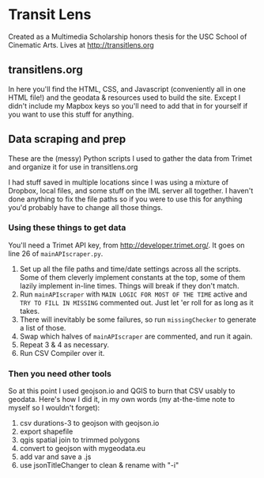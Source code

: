 # Transit Lens

Created as a Multimedia Scholarship honors thesis for the USC School of Cinematic Arts. Lives at http://transitlens.org

## transitlens.org

In here you'll find the HTML, CSS, and Javascript (conveniently all in one HTML file!) and the geodata & resources used to build the site. Except I didn't include my Mapbox keys so you'll need to add that in for yourself if you want to use this stuff for anything.

## Data scraping and prep

These are the (messy) Python scripts I used to gather the data from Trimet and organize it for use in transitlens.org

I had stuff saved in multiple locations since I was using a mixture of Dropbox, local files, and some stuff on the IML server all together. I haven't done anything to fix the file paths so if you were to use this for anything you'd probably have to change all those things.

### Using these things to get data

You'll need a Trimet API key, from http://developer.trimet.org/. It goes on line 26 of `mainAPIscraper.py`.

1. Set up all the file paths and time/date settings across all the scripts. Some of them cleverly implement constants at the top, some of them lazily implement in-line times. Things will break if they don't match.
2. Run `mainAPIscraper` with `MAIN LOGIC FOR MOST OF THE TIME` active and `TRY TO FILL IN MISSING` commented out. Just let 'er roll for as long as it takes.
3. There will inevitably be some failures, so run `missingChecker` to generate a list of those.
4. Swap which halves of `mainAPIscraper` are commented, and run it again.
5. Repeat 3 & 4 as necessary.
6. Run CSV Compiler over it.

### Then you need other tools

So at this point I used geojson.io and QGIS to burn that CSV usably to geodata. Here's how I did it, in my own words (my at-the-time note to myself so I wouldn't forget):

1. csv durations-3 to geojson with geojson.io
1. export shapefile
1. qgis spatial join to trimmed polygons
1. convert to geojson with mygeodata.eu
1. add var and save a .js
1. use jsonTitleChanger to clean & rename with "-i"

